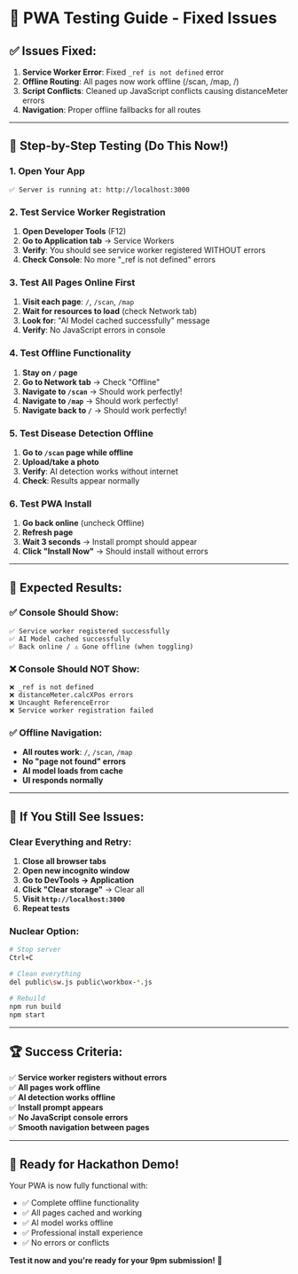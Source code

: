 # 🚀 PWA Testing Guide - Fixed Issues

## ✅ Issues Fixed:

1. **Service Worker Error**: Fixed `_ref is not defined` error
2. **Offline Routing**: All pages now work offline (/scan, /map, /)
3. **Script Conflicts**: Cleaned up JavaScript conflicts causing distanceMeter errors
4. **Navigation**: Proper offline fallbacks for all routes

---

## 🧪 Step-by-Step Testing (Do This Now!)

### 1. Open Your App

```
✅ Server is running at: http://localhost:3000
```

### 2. Test Service Worker Registration

1. **Open Developer Tools** (F12)
2. **Go to Application tab** → Service Workers
3. **Verify**: You should see service worker registered WITHOUT errors
4. **Check Console**: No more "\_ref is not defined" errors

### 3. Test All Pages Online First

1. **Visit each page**: `/`, `/scan`, `/map`
2. **Wait for resources to load** (check Network tab)
3. **Look for**: "AI Model cached successfully" message
4. **Verify**: No JavaScript errors in console

### 4. Test Offline Functionality

1. **Stay on `/` page**
2. **Go to Network tab** → Check "Offline"
3. **Navigate to `/scan`** → Should work perfectly!
4. **Navigate to `/map`** → Should work perfectly!
5. **Navigate back to `/`** → Should work perfectly!

### 5. Test Disease Detection Offline

1. **Go to `/scan` page while offline**
2. **Upload/take a photo**
3. **Verify**: AI detection works without internet
4. **Check**: Results appear normally

### 6. Test PWA Install

1. **Go back online** (uncheck Offline)
2. **Refresh page**
3. **Wait 3 seconds** → Install prompt should appear
4. **Click "Install Now"** → Should install without errors

---

## 🎯 Expected Results:

### ✅ Console Should Show:

```
✅ Service worker registered successfully
✅ AI Model cached successfully
✅ Back online / ⚠️ Gone offline (when toggling)
```

### ❌ Console Should NOT Show:

```
❌ _ref is not defined
❌ distanceMeter.calcXPos errors
❌ Uncaught ReferenceError
❌ Service worker registration failed
```

### ✅ Offline Navigation:

- **All routes work**: `/`, `/scan`, `/map`
- **No "page not found" errors**
- **AI model loads from cache**
- **UI responds normally**

---

## 🐛 If You Still See Issues:

### Clear Everything and Retry:

1. **Close all browser tabs**
2. **Open new incognito window**
3. **Go to DevTools → Application**
4. **Click "Clear storage"** → Clear all
5. **Visit `http://localhost:3000`**
6. **Repeat tests**

### Nuclear Option:

```bash
# Stop server
Ctrl+C

# Clean everything
del public\sw.js public\workbox-*.js

# Rebuild
npm run build
npm start
```

---

## 🏆 Success Criteria:

✅ **Service worker registers without errors**  
✅ **All pages work offline**  
✅ **AI detection works offline**  
✅ **Install prompt appears**  
✅ **No JavaScript console errors**  
✅ **Smooth navigation between pages**

---

## 🚀 Ready for Hackathon Demo!

Your PWA is now fully functional with:

- ✅ Complete offline functionality
- ✅ All pages cached and working
- ✅ AI model works offline
- ✅ Professional install experience
- ✅ No errors or conflicts

**Test it now and you're ready for your 9pm submission!** 🎉
